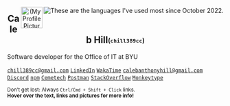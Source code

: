 <p align="center">
 <a href="https://wakatime.com/@chill389cc" target="_blank"><img title="These are the languages I've used most since October 2022." align="right" src="https://github-readme-stats.vercel.app/api/wakatime?username=chill389cc&theme=tokyonight&layout=compact&hide=JSON,YAML"/></a>
  <img align="right" title="Sometimes I use this frog as my profile picture." width="50px" src="https://secure.gravatar.com/avatar/7087ef0468968fd76ab54243579fb6d4" align="center" alt="(My Profile Picture)" />
 <h2 title="Welcome to my GitHub profile!" align="center">Caleb Hill<sub><sup>(<code>chill389cc</code>)</sup></sub></h2>
</p>

<!--
- Full-stack software developer for the Office of IT on BYU Campus
- Works with NodeJS, Typescript, Vue/Nuxt, SQL, Terraform (on AWS), and Postman on a daily basis
- Also uses C, C++, Python, Excel, HTML/CSS and always looking to learn new technologies and languages.
- Loves working on personal projects like [tfvm-windows](https://github.com/jsterner30/tfvm-windows)
-->

<!--<a href="https://wakatime.com/@chill389cc" target="_blank"><img title="These stats are for the last 2 weeks" align="right" src="https://github-readme-stats.vercel.app/api/wakatime?username=chill389cc&theme=tokyonight&layout=compact&hide=JSON,YAML"/></a>-->
<span title="I work with NodeJS, Typescript, Vue/Nuxt, SQL, Terraform (on AWS), and Postman on a daily basis here.">Software developer for the Office of IT at BYU</span>

<!--#### Where You Can Find Me-->
<a href="mailto: chill389cc@gmail.com"                 title="My informal email">`chill389cc@gmail.com`</a>
<a href="https://www.linkedin.com/in/calebanthonyhill/" title="Feel free to connect with me!">`LinkedIn`</a>
<a href="https://wakatime.com/@chill389cc" title="This great app tracks my coding time and languages.">`WakaTime`</a>
<a href="mailto: calebanthonyhill@gmail.com"           title="My 'business' email">`calebanthonyhill@gmail.com`</a>
<a href="https://discordapp.com/users/chill389cc#1920" title="add me: `chill389cc#1920`">`Discord`</a>
<a href="https://www.npmjs.com/~chill389cc" title="I've published one or two things here.">`npm`</a>
<a href="https://www.cemetech.net/forum/profile.php?mode=viewprofile&u=11934" title="Come see my first coding site!">`Cemetech`</a>
<a href="https://www.postman.com/chill389cc" title="Postman makes API's fun.">`Postman`</a>
<a href="https://stackoverflow.com/users/6901706/chill389cc?tab=topactivity" title="Solving problems is a favorite pasttime.">`StackOverflow`</a>
<a href="https://monkeytype.com/profile/chill389cc" title="I like typing">`Monkeytype`</a>
<!--[`Gravatar`](https://en.gravatar.com/calebahill7)-->

 <sub><span title="target=&quot;_blank&quot; doesn't work in markdown :(">Don't get lost: Always `Ctrl/Cmd + Shift + Click` links.</span></sub><br/>
<sup><span title="Just like that! Great job.">**Hover over the text, links and pictures for more info!**</span></sup>

<!--<img align="right" title="Reach out to collaborate or with any questions!" src="https://readme-typing-svg.demolab.com?font=Fira+Code&size=9&duration=1000&pause=1000&color=58A6FF&multiline=true&width=331&height=44&lines=I'm+a+student+at+Brigham+Young+University+studying+Computer+Science.;I'm+currently+living+in+Provo%2C+UT+and+I+hope+to+graduate+in+Winter+of+2024.;I%E2%80%99m+interested+in+software+engineering+and+solving+problems+efficiently." alt="Typing SVG" />-->
 <!-- edit: https://readme-typing-svg.demolab.com/demo/ -->

<!-- ![My GitHub Stats](https://github-readme-stats.vercel.app/api?username=chill389cc&count_private=true&hide=stars,prs,issues,contribs&theme=tokyonight) -->

<!--
Cool Vercell Visualizations that I could use one day when I write more public code:
Shows my (public) stats:
https://github-readme-stats.vercel.app/api?username=chill389cc

Shows which languages I like the most:
https://github-readme-stats.vercel.app/api/top-langs/?username=chill389cc

both of these don't show things from private orgs though so I'm basically toast


Ones I could use someday:
https://komarev.com/ghpvc/?username=3kh0&label=Profile Visitors&color=001eff&style=flat

  <img alt="" src="https://img.shields.io/badge/Uses-Firefox-red/?logo=firefoxbrowser&color=ff9500">

https://placeholder.com/
-->

<!--
Notes to myself for future editing!
I think maybe a cool effect for the tags would be alternating <sup><sub> and <sub><sup> tags. I should experiment with other html-markdown combinations to create a profile that is unique and eye-catching, memorable, but not intrusive or ugly, or confusing. Just enough information to be cool.
-->
